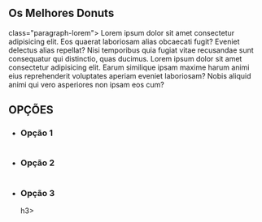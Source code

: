 <!DOCTYPE html>
<html lang= "pt-BR">
    <head>
       <meta charset= "UTF-8"> 
       <meta name= "viewport" content= "width=devic-width initial-scale=1.0"> 
        <link rel="shortcut icon" href="site.png" type="image/x=icon">
       <title> Donuts </title>
    </head>
<div class="donuts best-donuts">
   <h2>Os Melhores Donuts</h2>      </div>
   <p> class="paragraph-lorem">
       Lorem ipsum dolor sit amet consectetur adipisicing elit. Eos quaerat laboriosam alias obcaecati fugit? Eveniet delectus alias repellat? Nisi temporibus quia fugiat vitae recusandae sunt consequatur qui distinctio, quas ducimus. Lorem ipsum dolor sit amet consectetur adipisicing elit. Earum similique ipsam maxime harum animi eius reprehenderit voluptates aperiam eveniet laboriosam? Nobis aliquid animi qui vero asperiores non ipsam eos cum?
   </p>

   <div class="donuts best-donuts options">
            <h2>OPÇÕES</h2>
        </div>

   <div class="option-donut">

   <ul>
                <li class="option-item">
                    <h3>Opção 1</h3>
 <img class="op-donuts" src="imgs/option-donut.jpg" alt="">
                </li>
                
   <li class="option-item">
                    <h3>Opção 2</h3>
  <img class="op-donuts" src="imgs/option-donut.jpg" alt="">
                </li>
                <li class="option-item">
                <h3>Opção 3 </h3>h3>       <img class="op-donuts" src="imgs/option-donut.jpg" alt="">
      </li>    
      </ul>
   </div>

   </div>

</body>
</html>
